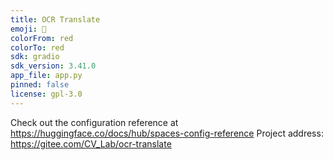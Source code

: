 ```yaml
---
title: OCR Translate
emoji: 🚀
colorFrom: red
colorTo: red
sdk: gradio
sdk_version: 3.41.0
app_file: app.py
pinned: false
license: gpl-3.0
---
```


Check out the configuration reference at https://huggingface.co/docs/hub/spaces-config-reference
Project address: https://gitee.com/CV_Lab/ocr-translate